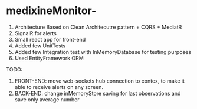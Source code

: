 # medixineMonitor-
1. Architecture Based on Clean Architecutre pattern + CQRS + MediatR
2. SignalR for alerts
3. Small react app for front-end
4. Added few UnitTests
5. Added few Integration test with InMemoryDatabase for testing purposes
6. Used EntityFramework ORM

TODO: 
1. FRONT-END: move web-sockets hub connection to contex, to make it able to receive alerts on any screen.
2. BACK-END: change inMemoryStore saving for last observations and save only average number
